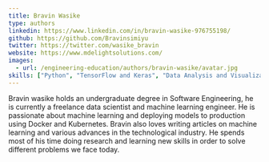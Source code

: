 ```yaml
---
title: Bravin Wasike
type: authors
linkedin: https://www.linkedin.com/in/bravin-wasike-976755198/
github: https://github.com/Bravinsimiyu
twitter: https://twitter.com/wasike_bravin
website: https://www.mdelightsolutions.com/
images:
  - url: /engineering-education/authors/bravin-wasike/avatar.jpg
skills: ["Python", "TensorFlow and Keras", "Data Analysis and Visualization", "Time Series Analysis and Forecasting", "Image Classification", "Natural Langauge Processing", "Deep Neural Networks", "Docker and Kubernetes"] 
---
```

Bravin wasike holds an undergraduate degree in Software Engineering, he is currently a freelance data scientist and machine learning engineer. He is passionate about machine learning and deploying models to production using Docker and Kubernetes. Bravin also loves writing articles on machine learning and various advances in the technological industry. He spends most of his time doing research and learning new skills in order to solve different problems we face today.
